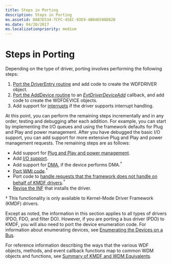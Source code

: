 ```yaml
---
title: Steps in Porting
description: Steps in Porting
ms.assetid: D8B7E534-7CFC-45EC-93E9-4B046598D82B
ms.date: 04/20/2017
ms.localizationpriority: medium
---
```


# Steps in Porting


Depending on the type of driver, porting involves performing the following steps:

1.  [Port the DriverEntry routine](porting-driver-entry.md) and add code to create the WDFDRIVER object.
2.  [Port the AddDevice routine](porting-adddevice-to-evtdriverdeviceadd.md) to an [*EvtDriverDeviceAdd*](https://msdn.microsoft.com/library/windows/hardware/ff541693) callback, and add code to create the WDFDEVICE objects.
3.  Add support for [interrupts](porting-interrupt-functionality.md) if the driver supports interrupt handling.

At this point, you can perform the remaining steps incrementally and in any order, testing and debugging after each addition. For example, you can start by implementing the I/O queues and using the framework defaults for Plug and Play and power management. After you have debugged the basic I/O support, you can add support for more extensive Plug and Play and power management requests. The remaining steps are as follows:

-   Add support for [Plug and Play and power management](porting-pnp-and-power-management-functionality.md).
-   Add [I/O support](porting-i-o-handling.md).
-   Add support for [DMA](porting-dma.md), if the device performs DMA.<sup>†</sup>
-   [Port WMI code](porting-wmi-code.md).<sup>†</sup>
-   Port code to [handle requests that the framework does not handle on behalf of KMDF drivers](requests-that-kmdf-does-not-support.md).<sup>†</sup>
-   [Revise the INF](installation-procedure.md) that installs the driver.

† This functionality is only available to Kernel-Mode Driver Framework (KMDF) drivers.

Except as noted, the information in this section applies to all types of drivers (PDO, FDO, and filter DO). However, if you are porting a bus driver (PDO) to KMDF, you will also need to port the device enumeration code. For information about enumerating devices, see [Enumerating the Devices on a Bus](enumerating-the-devices-on-a-bus.md).

For reference information describing the ways that the various WDF objects, methods, and event callback functions map to common WDM objects and functions, see [Summary of KMDF and WDM Equivalents](summary-of-kmdf-and-wdm-equivalents.md).

 

 






